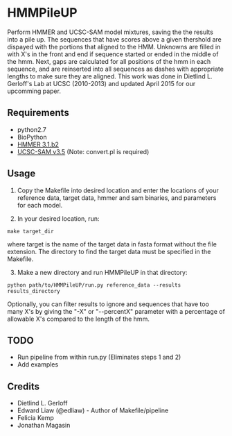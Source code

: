 # HMMPileUP

Perform HMMER and UCSC-SAM model mixtures, saving the the results into a pile up. The sequences that have scores above a given thershold are dispayed with the portions that aligned to the HMM. Unknowns are filled in with X's in the front and end if sequence started or ended in the middle of the hmm. Next, gaps are calculated for all positions of the hmm in each sequence, and are reinserted into all sequences as dashes with appropriate lengths to make sure they are aligned. This work was done in Dietlind L. Gerloff's Lab at UCSC (2010-2013) and updated April 2015 for our upcomming paper.

## Requirements
* python2.7
* BioPython
* [HMMER 3.1.b2](http://hmmer.janelia.org/)
* [UCSC-SAM v3.5](https://compbio.soe.ucsc.edu/sam.html) (Note: convert.pl is required)

## Usage
1) Copy the Makefile into desired location and enter the locations of your reference data, target data, hmmer and sam binaries, and parameters for each model.

2) In your desired location, run:

`make target_dir`

where target is the name of the target data in fasta format without the file extension. The directory to find the target data must be specified in the Makefile.

3) Make a new directory and run HMMPileUP in that directory:

`python path/to/HMMPileUP/run.py reference_data --results results_directory`

Optionally, you can filter results to ignore and sequences that have too many X's by giving the "-X" or "--percentX" parameter with a percentage of  allowable X's compared to the length of the hmm.

## TODO
* Run pipeline from within run.py (Eliminates steps 1 and 2)
* Add examples

## Credits
* Dietlind L. Gerloff
* Edward Liaw (@edliaw) - Author of Makefile/pipeline
* Felicia Kemp
* Jonathan Magasin
